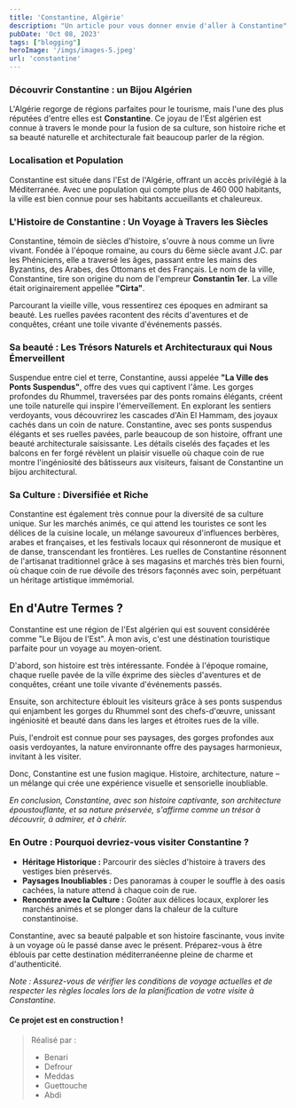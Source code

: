 ```yaml
---
title: 'Constantine, Algérie'
description: "Un article pour vous donner envie d'aller à Constantine"
pubDate: 'Oct 08, 2023'
tags: ["blogging"]
heroImage: '/imgs/images-5.jpeg'
url: 'constantine'
---
```


### Découvrir Constantine : un Bijou Algérien

L'Algérie regorge de régions parfaites pour le tourisme, mais l'une des plus réputées d'entre elles est 
**Constantine**. Ce joyau de l'Est algérien est connue à travers le monde pour la fusion de sa culture, son histoire riche 
et sa beauté naturelle et architecturale fait beaucoup parler de la région.

### Localisation et Population

Constantine est située dans l'Est de l'Algérie, offrant un accès privilégié à la Méditerranée. 
Avec une population qui compte plus de 460 000 habitants, la ville est bien connue pour ses habitants accueillants et chaleureux.

### L'Histoire de Constantine : Un Voyage à Travers les Siècles

Constantine, témoin de siècles d'histoire, s'ouvre à nous comme un livre vivant. Fondée à 
l'époque romaine, au cours du 6ème siècle avant J.C. par les Phéniciens, elle a traversé les âges, passant entre les mains des Byzantins, 
des Arabes, des Ottomans et des Français. Le nom de la ville, Constantine, tire son origine du nom de l'empreur **Constantin 1er**.
La ville était originairement appellée **"Cirta"**.

Parcourant la vieille ville, vous ressentirez ces époques en admirant sa beauté. 
Les ruelles pavées racontent des récits d'aventures et de conquêtes, créant une toile vivante d'événements passés.

### Sa beauté : Les Trésors Naturels et Architecturaux qui Nous Émerveillent

Suspendue entre ciel et terre, Constantine, aussi appelée **"La Ville des Ponts Suspendus"**, offre des vues qui captivent l'âme. 
Les gorges profondes du Rhummel, traversées par des ponts romains élégants, créent une toile naturelle qui inspire l'émerveillement. 
En explorant les sentiers verdoyants, vous découvrirez les cascades d'Ain El Hammam, des joyaux cachés dans un coin de nature. 
Constantine, avec ses ponts suspendus élégants et ses ruelles pavées, parle beaucoup de son histoire, offrant une beauté architecturale saisissante. 
Les détails ciselés des façades et les balcons en fer forgé révèlent un plaisir visuelle où chaque coin de rue montre l'ingéniosité des bâtisseurs aux visiteurs, 
faisant de Constantine un bijou architectural.

### Sa Culture : Diversifiée et Riche

Constantine est également très connue pour la diversité de sa culture unique. Sur les marchés animés, 
ce qui attend les touristes ce sont les délices de la cuisine locale, un mélange savoureux d'influences berbères, 
arabes et françaises, et les festivals locaux qui résonneront de musique et de danse, transcendant les frontières. 
Les ruelles de Constantine résonnent de l'artisanat traditionnel grâce à ses magasins et marchés très bien fourni, 
où chaque coin de rue dévoile des trésors façonnés avec soin, 
perpétuant un héritage artistique immémorial.

## En d'Autre Termes ?

Constantine est une région de l'Est algérien qui est souvent considérée comme "Le Bijou de l'Est". À mon avis, c'est une déstination touristique parfaite pour un voyage au moyen-orient.

D'abord, son histoire est très intéressante. Fondée à l'époque romaine, chaque ruelle pavée de la ville éxprime des siècles d'aventures et de conquêtes, créant une toile vivante d'événements passés.

Ensuite, son architecture éblouit les visiteurs grâce à ses ponts suspendus qui enjambent les gorges du Rhummel sont des chefs-d'œuvre, unissant ingéniosité et beauté dans dans les larges et étroites rues de la ville.

Puis, l'endroit est connue pour ses paysages, des gorges profondes aux oasis verdoyantes, la nature environnante offre des paysages harmonieux, invitant à les visiter.

Donc, Constantine est une fusion magique. Histoire, architecture, nature – un mélange qui crée une expérience visuelle et sensorielle inoubliable.

*En conclusion, Constantine, avec son histoire captivante, son architecture époustouflante, et sa nature préservée, s'affirme comme un trésor à découvrir, à admirer, et à chérir.*

### En Outre : Pourquoi devriez-vous visiter Constantine ?

- **Héritage Historique :** Parcourir des siècles d'histoire à travers des vestiges bien préservés.
- **Paysages Inoubliables :** Des panoramas à couper le souffle à des oasis cachées, la nature attend à chaque coin de rue.
- **Rencontre avec la Culture :** Goûter aux délices locaux, explorer les marchés animés et se plonger dans la chaleur de la culture constantinoise.

Constantine, avec sa beauté palpable et son histoire fascinante, vous invite à un voyage où le passé danse avec le présent. Préparez-vous à être éblouis par cette destination méditerranéenne pleine de charme et d'authenticité.

*Note : Assurez-vous de vérifier les conditions de voyage actuelles et de respecter les règles locales lors de la planification de votre visite à Constantine.*

#### Ce projet est en construction !

> Réalisé par :
> - Benari
> - Defrour
> - Meddas
> - Guettouche
> - Abdi 
